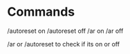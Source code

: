 # Commands

/autoreset on
/autoreset off
/ar on
/ar off

/ar or /autoreset to check if its on or off